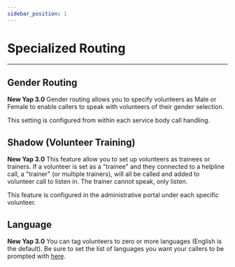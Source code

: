 ```yaml
---
sidebar_position: 1
---
```


# Specialized Routing

---

## Gender Routing

**New Yap 3.0** Gender routing allows you to specify volunteers as Male or Female to enable callers to speak with volunteers of their gender selection.  

This setting is configured from within each service body call handling.

## Shadow (Volunteer Training)

**New Yap 3.0** This feature allow you to set up volunteers as trainees or trainers.  If a volunteer is set as a "trainee" and they connected to a helpline call, a "trainer" (or multiple trainers), will all be called and added to volunteer call to listen in.  The trainer cannot speak, only listen.  

This feature is configured in the administrative portal under each specific volunteer.  

## Language 

**New Yap 3.0** You can tag volunteers to zero or more languages (English is the default).  Be sure to set the list of languages you want your callers to be prompted with [here](../../general/language-options/).
